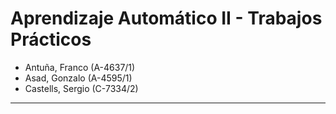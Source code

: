 # Aprendizaje Automático II - Trabajos Prácticos

- Antuña, Franco (A-4637/1)
- Asad, Gonzalo (A-4595/1)
- Castells, Sergio (C-7334/2)
---
